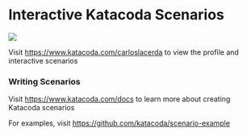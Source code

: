 # Interactive Katacoda Scenarios

[![](http://shields.katacoda.com/katacoda/carloslacerda/count.svg)](https://www.katacoda.com/carloslacerda "Get your profile on Katacoda.com")

Visit https://www.katacoda.com/carloslacerda to view the profile and interactive scenarios

### Writing Scenarios
Visit https://www.katacoda.com/docs to learn more about creating Katacoda scenarios

For examples, visit https://github.com/katacoda/scenario-example
